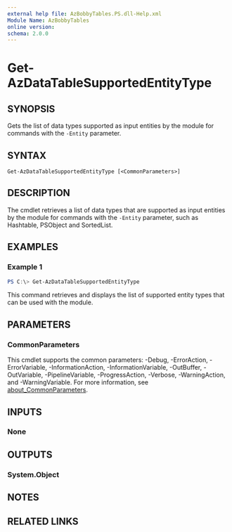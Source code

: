 ```yaml
---
external help file: AzBobbyTables.PS.dll-Help.xml
Module Name: AzBobbyTables
online version:
schema: 2.0.0
---
```


# Get-AzDataTableSupportedEntityType

## SYNOPSIS

Gets the list of data types supported as input entities by the module for commands with the `-Entity` parameter.

## SYNTAX

```
Get-AzDataTableSupportedEntityType [<CommonParameters>]
```

## DESCRIPTION

The cmdlet retrieves a list of data types that are supported as input entities by the module for commands with the `-Entity` parameter, such as Hashtable, PSObject and SortedList.

## EXAMPLES

### Example 1
```powershell
PS C:\> Get-AzDataTableSupportedEntityType
```

This command retrieves and displays the list of supported entity types that can be used with the module.

## PARAMETERS

### CommonParameters
This cmdlet supports the common parameters: -Debug, -ErrorAction, -ErrorVariable, -InformationAction, -InformationVariable, -OutBuffer, -OutVariable, -PipelineVariable, -ProgressAction, -Verbose, -WarningAction, and -WarningVariable. For more information, see [about_CommonParameters](http://go.microsoft.com/fwlink/?LinkID=113216).

## INPUTS

### None
## OUTPUTS

### System.Object
## NOTES

## RELATED LINKS

